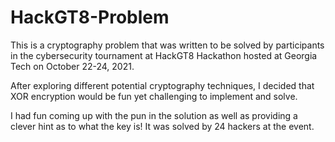 # HackGT8-Problem

This is a cryptography problem that was written to be solved by participants in the cybersecurity tournament at HackGT8 Hackathon hosted at Georgia Tech on October 22-24, 2021.

After exploring different potential cryptography techniques, I decided that XOR encryption would be fun yet challenging to implement and solve.

I had fun coming up with the pun in the solution as well as providing a clever hint as to what the key is! It was solved by 24 hackers at the event.
